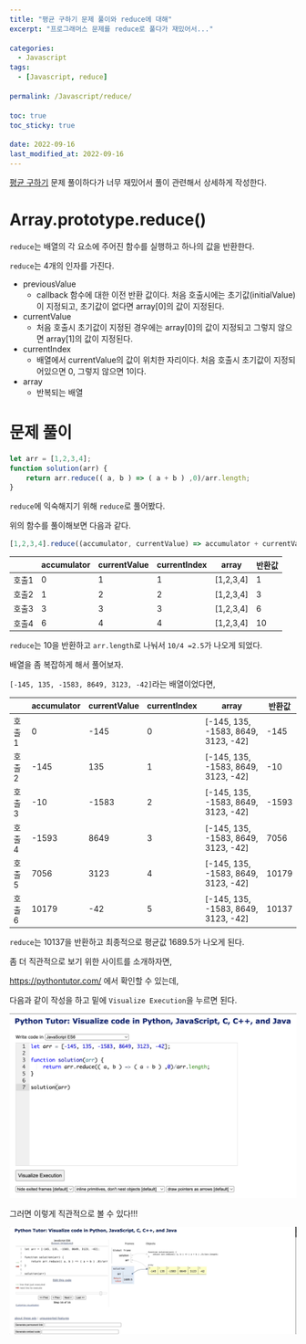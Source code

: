 ```yaml
---
title: "평균 구하기 문제 풀이와 reduce에 대해"
excerpt: "프로그래머스 문제를 reduce로 풀다가 재밌어서..."

categories:
  - Javascript
tags:
  - [Javascript, reduce]

permalink: /Javascript/reduce/

toc: true
toc_sticky: true

date: 2022-09-16
last_modified_at: 2022-09-16
---
```


[평균 구하기](https://sw1104.github.io/programmers/average/) 문제 풀이하다가 너무 재밌어서 풀이 관련해서 상세하게 작성한다.

# Array.prototype.reduce()
`reduce`는 배열의 각 요소에 주어진 함수를 실행하고 하나의 값을 반환한다.

`reduce`는 4개의 인자를 가진다.
- previousValue
    - callback 함수에 대한 이전 반환 값이다. 처음 호출시에는 초기값(initialValue)이 지정되고, 초기값이 없다면 array[0]의 값이 지정된다.
- currentValue
    - 처음 호출시 초기값이 지정된 경우에는 array[0]의 값이 지정되고 그렇지 않으면 array[1]의 값이 지정된다.
- currentIndex
    - 배열에서 currentValue의 값이 위치한 자리이다. 처음 호출시 초기값이 지정되어있으면 0, 그렇지 않으면 1이다.
- array
    - 반복되는 배열

# 문제 풀이

```javascript
let arr = [1,2,3,4];
function solution(arr) {
    return arr.reduce(( a, b ) => ( a + b ) ,0)/arr.length;
}
```

`reduce`에 익숙해지기 위해 `reduce`로 풀어봤다.

위의 함수를 풀이해보면 다음과 같다.

```javascript
[1,2,3,4].reduce((accumulator, currentValue) => accumulator + currentValue , 0)/4
```

||accumulator|	currentValue|	currentIndex|	array| 반환값|
|---|---|---|---|---|---|
|호출1|0|1|1|[1,2,3,4]|1|
|호출2|1|2|2|[1,2,3,4]|3|
|호출3|3|3|3|[1,2,3,4]|6|
|호출4|6|4|4|[1,2,3,4]|10|

`reduce`는 10을 반환하고 `arr.length`로 나눠서 `10/4 =2.5`가 나오게 되었다.

배열을 좀 복잡하게 해서 풀어보자.

`[-145, 135, -1583, 8649, 3123, -42]`라는 배열이었다면,

||accumulator|	currentValue|	currentIndex|	array| 반환값|
|---|---|---|---|---|---|
|호출1|0|-145|0|[-145, 135, -1583, 8649, 3123, -42]|-145|
|호출2|-145|135|1|[-145, 135, -1583, 8649, 3123, -42]|-10|
|호출3|-10|-1583|2|[-145, 135, -1583, 8649, 3123, -42]|-1593|
|호출4|-1593|8649|3|[-145, 135, -1583, 8649, 3123, -42]|7056|
|호출5|7056|3123|4|[-145, 135, -1583, 8649, 3123, -42]|10179|
|호출6|10179|-42|5|[-145, 135, -1583, 8649, 3123, -42]|10137|

`reduce`는 10137을 반환하고 최종적으로 평균값 1689.5가 나오게 된다.

좀 더 직관적으로 보기 위한 사이트를 소개하자면,

https://pythontutor.com/ 에서 확인할 수 있는데, 

다음과 같이 작성을 하고 밑에 `Visualize Execution`을 누르면 된다.

![](../../assets/images/posts_img/Javascript/2022-09-16-reduce.png)

그러면 이렇게 직관적으로 볼 수 있다!!! 

![](../../assets/images/posts_img/Javascript/2022-09-16-reduce.gif)